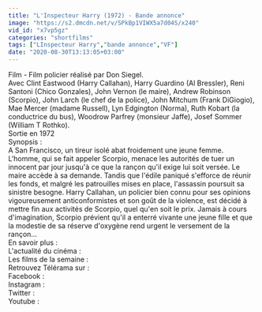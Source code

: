 ```yaml
---
title: "L'Inspecteur Harry (1972) - Bande annonce"
image: "https://s2.dmcdn.net/v/SPkBp1VIWX5a7d04S/x240"
vid_id: "x7vp5gz"
categories: "shortfilms"
tags: ["LInspecteur Harry","bande annonce","VF"]
date: "2020-08-30T13:13:05+03:00"
---
```

Film - Film policier réalisé par Don Siegel.  <br>Avec Clint Eastwood (Harry Callahan), Harry Guardino (Al Bressler), Reni Santoni (Chico Gonzales), John Vernon (le maire), Andrew Robinson (Scorpio), John Larch (le chef de la police), John Mitchum (Frank DiGiogio), Mae Mercer (madame Russell), Lyn Edgington (Norma), Ruth Kobart (la conductrice du bus), Woodrow Parfrey (monsieur Jaffe), Josef Sommer (William T Rothko).  <br>Sortie en 1972  <br>Synopsis :  <br>A San Francisco, un tireur isolé abat froidement une jeune femme. L'homme, qui se fait appeler Scorpio, menace les autorités de tuer un innocent par jour jusqu'à ce que la rançon qu'il exige lui soit versée. Le maire accède à sa demande. Tandis que l'édile paniqué s'efforce de réunir les fonds, et malgré les patrouilles mises en place, l'assassin poursuit sa sinistre besogne. Harry Callahan, un policier bien connu pour ses opinions vigoureusement anticonformistes et son goût de la violence, est décidé à mettre fin aux activités de Scorpio, quel qu'en soit le prix. Jamais à cours d'imagination, Scorpio prévient qu'il a enterré vivante une jeune fille et que la modestie de sa réserve d'oxygène rend urgent le versement de la rançon...  <br>En savoir plus :   <br>L'actualité du cinéma :   <br>Les films de la semaine :   <br>Retrouvez Télérama sur :  <br>Facebook :   <br>Instagram :   <br>Twitter :   <br>Youtube : 
